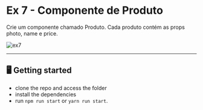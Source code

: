 # Ex 7 - Componente de Produto

Crie um componente chamado Produto. Cada produto contém as props photo, name e price.

![ex7](https://user-images.githubusercontent.com/90939371/156439733-4821dbc9-d782-4250-aa27-fad23e2440b5.png)

____

## 🖥️ Getting started

- clone the repo and access the folder
- install the dependencies
- run `npm run start` or `yarn run start`.